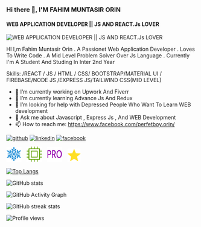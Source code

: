 ### Hi there 👋, I'M FAHIM MUNTASIR ORIN 
#### WEB APPLICATION DEVELOPER || JS AND REACT.Js LOVER  
![WEB APPLICATION DEVELOPER || JS AND REACT.Js LOVER  ](https://media-exp1.licdn.com/dms/image/D4E03AQHIFrQpyXMIAQ/profile-displayphoto-shrink_800_800/0/1668674752916?e=1675296000&v=beta&t=rU2pqfKinFN7KZpIYpzRAZjyznLBCLTBDz8EVfXb00o)

HI I,m Fahim Muntasir Orin . A Passionet Web Application Developer . Loves To Write Code . A Mid Level Problem Solver Over Js Language . Currently I'm A Student And Studing In Inter 2nd Year

Skills: /REACT / JS / HTML / CSS/ BOOTSTRAP/MATERIAL UI / FIREBASE/NODE JS /EXPRESS JS/TAILWIND CSS(MID LEVEL)

- 🔭 I’m currently working on Upwork And Fiverr 
- 🌱 I’m currently learning Advance Js And Redux  
- 🤔 I’m looking for help with Depressed People Who Want To Learn WEB development 
- 💬 Ask me about Javascript , Express Js , And WEB Development 
- 📫 How to reach me: https://www.facebook.com/perfetboy.orin/ 


[<img src='https://cdn.jsdelivr.net/npm/simple-icons@3.0.1/icons/github.svg' alt='github' height='40'>](https://github.com/developerorin2002)  [<img src='https://cdn.jsdelivr.net/npm/simple-icons@3.0.1/icons/linkedin.svg' alt='linkedin' height='40'>](https://www.linkedin.com/in/https://www.linkedin.com/in/fahim-muntasir-orin-9a656a257//)  [<img src='https://cdn.jsdelivr.net/npm/simple-icons@3.0.1/icons/facebook.svg' alt='facebook' height='40'>](https://www.facebook.com/https://www.facebook.com/perfetboy.orin/)  

<a href='https://archiveprogram.github.com/'><img src='https://raw.githubusercontent.com/acervenky/animated-github-badges/master/assets/acbadge.gif' width='40' height='40'></a> <a href='https://docs.github.com/en/developers'><img src='https://raw.githubusercontent.com/acervenky/animated-github-badges/master/assets/devbadge.gif' width='40' height='40'></a> <a href='https://github.com/pricing'><img src='https://raw.githubusercontent.com/acervenky/animated-github-badges/master/assets/pro.gif' width='40' height='40'></a> <a href='https://stars.github.com/'><img src='https://raw.githubusercontent.com/acervenky/animated-github-badges/master/assets/starbadge.gif' width='35' height='35'></a> 

[![Top Langs](https://github-readme-stats.vercel.app/api/top-langs/?username=developerorin2002)](https://github.com/anuraghazra/github-readme-stats)

![GitHub stats](https://github-readme-stats.vercel.app/api?username=developerorin2002&show_icons=true&count_private=true)  

![GitHub Activity Graph](https://activity-graph.herokuapp.com/graph?username=developerorin2002)  

![GitHub streak stats](https://streak-stats.demolab.com/?user=developerorin2002)  

![Profile views](https://gpvc.arturio.dev/developerorin2002)  
